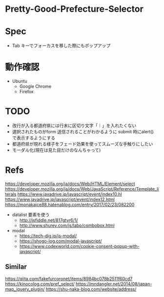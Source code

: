 # Pretty-Good-Prefecture-Selector

# Spec

- Tab キーでフォーカスを移した際にもポップアップ

# 動作確認

- Ubuntu
    - Google Chrome
    - Firefox
    
# TODO

- 改行が入る都道府県には行末に区切り文字「｜」を入れたくない
- 選択されたものがform 送信されることがわかるように submit 時にalert() で表示するようにする
- 都道府県が現れる様子をフェード効果を使ってスムーズな手触りにしたい
- モーダル化(現在は見た目だけのなんちゃって)

# Refs

https://developer.mozilla.org/ja/docs/Web/HTML/Element/select
https://developer.mozilla.org/ja/docs/Web/JavaScript/Reference/Template_literals
https://www.javadrive.jp/javascript/event/index10.hl
https://www.javadrive.jp/javascript/event/index12.html
https://monakaice88.hatenablog.com/entry/2017/02/23/082200
- datalist 要素を使う
    - http://jsfiddle.net/817gtvr6/1/
    - http://www.shurey.com/js/labo/combobox.html
- modal
    - https://tech-dig.jp/js-modal/
    - https://shogo-log.com/modal-javascript/
    - https://www.codexworld.com/cookie-consent-popup-with-javascript/

## Similar

https://qiita.com/fakefurcoronet/items/8984bc078b2511f60cd7
https://kinocolog.com/pref_select/
https://mndangler.net/2014/08/japan-map_jquery_plugin/
https://shu-naka-blog.com/website/address/
